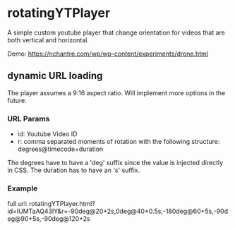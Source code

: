 # rotatingYTPlayer

A simple custom youtube player that change orientation for videos that are both vertical and horizontal.

Demo: https://nchantre.com/wp/wp-content/experiments/drone.html

## dynamic URL loading

The player assumes a 9:16 aspect ratio. Will implement more options in the future.

### URL Params

- id: Youtube Video ID
- r: comma separated moments of rotation with the following structure: degrees@timecode+duration

The degrees have to have a 'deg' suffix since the value is injected directly in CSS.
The duration has to have an 's' suffix.

### Example

full url:
rotatingYTPlayer.html?id=IUMTaAQ43lY&r=-90deg@20+2s,0deg@40+0.5s,-180deg@60+5s,-90deg@90+5s,-90deg@120+2s